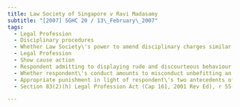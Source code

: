 ```yaml
---
title: Law Society of Singapore v Ravi Madasamy 
subtitle: "[2007] SGHC 20 / 13\_February\_2007"
tags:
  - Legal Profession
  - Disciplinary procedures
  - Whether Law Society\'s power to amend disciplinary charges similar to Public Prosecutor\'s powers in relation to prosecution of criminal charges
  - Legal Profession
  - Show cause action
  - Respondent admitting to displaying rude and discourteous behaviour to district judge
  - Whether respondent\'s conduct amounts to misconduct unbefitting an advocate and solicitor
  - Appropriate punishment in light of respondent\'s two antecedents of similar misconduct
  - Section 83(2)(h) Legal Profession Act (Cap 161, 2001 Rev Ed), r 55(a) Legal Profession (Professional Conduct) Rules (Cap 161, R 1, 2000 Rev Ed)

---
```


